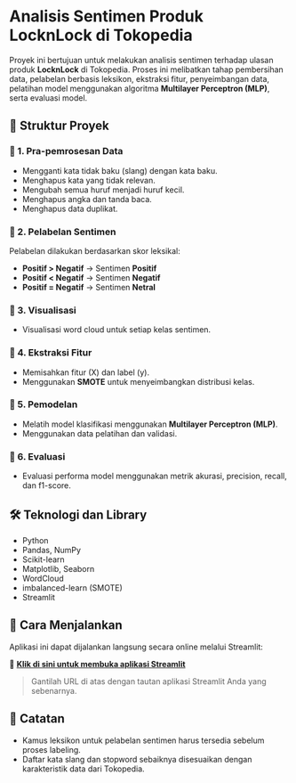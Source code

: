 # Analisis Sentimen Produk LocknLock di Tokopedia

Proyek ini bertujuan untuk melakukan analisis sentimen terhadap ulasan produk **LocknLock** di Tokopedia. Proses ini melibatkan tahap pembersihan data, pelabelan berbasis leksikon, ekstraksi fitur, penyeimbangan data, pelatihan model menggunakan algoritma **Multilayer Perceptron (MLP)**, serta evaluasi model.

## 📁 Struktur Proyek

### 🔹 1. Pra-pemrosesan Data
- Mengganti kata tidak baku (slang) dengan kata baku.
- Menghapus kata yang tidak relevan.
- Mengubah semua huruf menjadi huruf kecil.
- Menghapus angka dan tanda baca.
- Menghapus data duplikat.

### 🔹 2. Pelabelan Sentimen
Pelabelan dilakukan berdasarkan skor leksikal:
- **Positif > Negatif** → Sentimen **Positif**
- **Positif < Negatif** → Sentimen **Negatif**
- **Positif = Negatif** → Sentimen **Netral**

### 🔹 3. Visualisasi
- Visualisasi word cloud untuk setiap kelas sentimen.

### 🔹 4. Ekstraksi Fitur
- Memisahkan fitur (X) dan label (y).
- Menggunakan **SMOTE** untuk menyeimbangkan distribusi kelas.

### 🔹 5. Pemodelan
- Melatih model klasifikasi menggunakan **Multilayer Perceptron (MLP)**.
- Menggunakan data pelatihan dan validasi.

### 🔹 6. Evaluasi
- Evaluasi performa model menggunakan metrik akurasi, precision, recall, dan f1-score.

## 🛠️ Teknologi dan Library
- Python
- Pandas, NumPy
- Scikit-learn
- Matplotlib, Seaborn
- WordCloud
- imbalanced-learn (SMOTE)
- Streamlit

## 🚀 Cara Menjalankan

Aplikasi ini dapat dijalankan langsung secara online melalui Streamlit:

🔗 **[Klik di sini untuk membuka aplikasi Streamlit](https://share.streamlit.io/username/nama-aplikasi/main/app.py)**

> Gantilah URL di atas dengan tautan aplikasi Streamlit Anda yang sebenarnya.

## 📌 Catatan
- Kamus leksikon untuk pelabelan sentimen harus tersedia sebelum proses labeling.
- Daftar kata slang dan stopword sebaiknya disesuaikan dengan karakteristik data dari Tokopedia.
